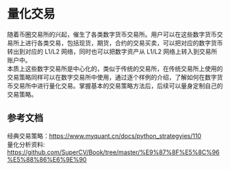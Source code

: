 # 量化交易 
随着币圈交易所的兴起，催生了各类数字货币交易所。用户可以在这些数字货币交易所上进行各类交易，包括现货，期货，合约的交易买卖，可以把对应的数字货币转出到对应的 L1/L2 网络，同时也可以把数字资产从 L1/L2 网络上转入到交易所账户中。  
本质上这些数字交易所是中心化的，类似于传统的交易所，在传统交易所上使用的交易策略同样可以在数字交易所中使用，通过逐个样例的介绍，了解如何在数字货币交易所中进行量化交易。掌握基本的交易策略方法后，后续可以量身定制自己的交易策略。



## 参考文档  
经典交易策略：https://www.myquant.cn/docs/python_strategyies/110    
量化分析资料:  https://github.com/SuperCV/Book/tree/master/%E9%87%8F%E5%8C%96%E5%88%86%E6%9E%90   

